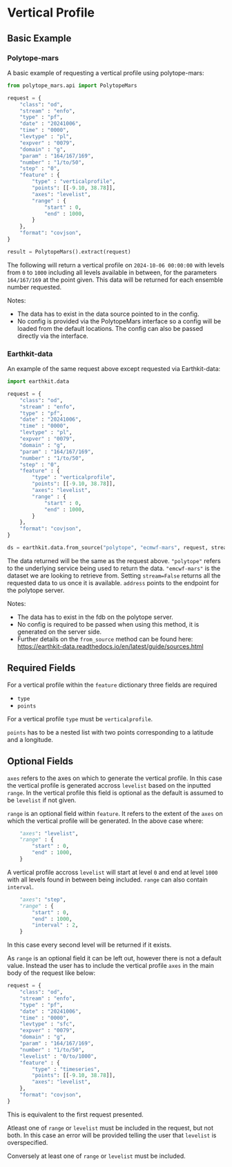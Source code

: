 # Vertical Profile

## Basic Example

### Polytope-mars

A basic example of requesting a vertical profile using polytope-mars:

```python
from polytope_mars.api import PolytopeMars

request = {
    "class": "od",
    "stream" : "enfo",
    "type" : "pf",
    "date" : "20241006",
    "time" : "0000",
    "levtype" : "pl",
    "expver" : "0079", 
    "domain" : "g",
    "param" : "164/167/169",
    "number" : "1/to/50",
    "step" : "0",
    "feature" : {
        "type" : "verticalprofile",
        "points": [[-9.10, 38.78]],
        "axes": "levelist",
        "range" : {
            "start" : 0,
            "end" : 1000,
        }
    },
    "format": "covjson",
}

result = PolytopeMars().extract(request)
```

The following will return a vertical profile on `2024-10-06 00:00:00` with levels from `0` to `1000` including all levels available in between, for the parameters `164/167/169` at the point given. This data will be returned for each ensemble number requested.

Notes: 
* The data has to exist in the data source pointed to in the config.
* No config is provided via the PolytopeMars interface so a config will be loaded from the default locations. The config can also be passed directly via the interface.

### Earthkit-data

An example of the same request above except requested via Earthkit-data:

```python
import earthkit.data

request = {
    "class": "od",
    "stream" : "enfo",
    "type" : "pf",
    "date" : "20241006",
    "time" : "0000",
    "levtype" : "pl",
    "expver" : "0079", 
    "domain" : "g",
    "param" : "164/167/169",
    "number" : "1/to/50",
    "step" : "0",
    "feature" : {
        "type" : "verticalprofile",
        "points": [[-9.10, 38.78]],
        "axes": "levelist",
        "range" : {
            "start" : 0,
            "end" : 1000,
        }
    },
    "format": "covjson",
}

ds = earthkit.data.from_source("polytope", "ecmwf-mars", request, stream=False, address='polytope.ecmwf.int')
```

The data returned will be the same as the request above. `"polytope"` refers to the underlying service being used to return the data. `"emcwf-mars"` is the dataset we are looking to retrieve from. Setting `stream=False` returns all the requested data to us once it is available. `address` points to the endpoint for the polytope server.

Notes: 
* The data has to exist in the fdb on the polytope server.
* No config is required to be passed when using this method, it is generated on the server side.
* Further details on the `from_source` method can be found here: https://earthkit-data.readthedocs.io/en/latest/guide/sources.html

## Required Fields

For a vertical profile within the `feature` dictionary three fields are required

* `type`
* `points`

For a vertical profile `type` must be `verticalprofile`.

`points` has to be a nested list with two points corresponding to a latitude and a longitude.


## Optional Fields

`axes` refers to the axes on which to generate the vertical profile. In this case the vertical profile is generated accross `levelist` based on the inputted `range`. In the vertical profile this field is optional as the default is assumed to be `levelist` if not given.

`range` is an optional field within `feature`. It refers to the extent of the `axes` on which the vertical profile will be generated. In the above case where:

```python
    "axes": "levelist",
    "range" : {
        "start" : 0,
        "end" : 1000,
    }
```

A vertical profile accross `levelist` will start at level `0` and end at level `1000` with all levels found in between being included. `range` can also contain `interval`.

```python
    "axes": "step",
    "range" : {
        "start" : 0,
        "end" : 1000,
        "interval" : 2,
    }
```
In this case every second level will be returned if it exists.

As `range` is an optional field it can be left out, however there is not a default value. Instead the user has to include the vertical profile `axes` in the main body of the request like below:

```python
request = {
    "class": "od",
    "stream" : "enfo",
    "type" : "pf",
    "date" : "20241006",
    "time" : "0000",
    "levtype" : "sfc",
    "expver" : "0079", 
    "domain" : "g",
    "param" : "164/167/169",
    "number" : "1/to/50",
    "levelist" : "0/to/1000",
    "feature" : {
        "type" : "timeseries",
        "points": [[-9.10, 38.78]],
        "axes": "levelist",
    },
    "format": "covjson",
}
```

This is equivalent to the first request presented. 

Atleast one of `range` or `levelist` must be included in the request, but not both. In this case an error will be provided telling the user that `levelist` is overspecified.

Conversely at least one of `range` or `levelist` must be included.

